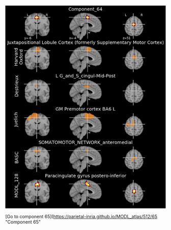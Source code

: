 


![64](preliminary/64.jpg "Component 64")

[Go to component 65](https://parietal-inria.github.io/MODL_atlas/512/65 "Component 65"